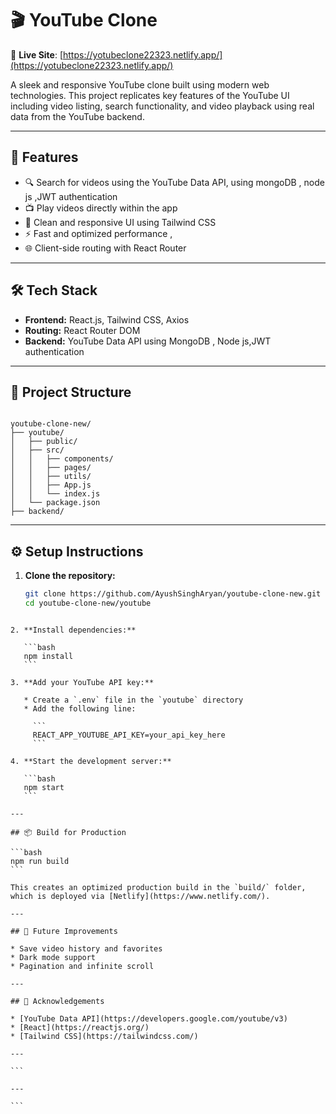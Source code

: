 
# 🎬 YouTube Clone

🔗 **Live Site**: [https://yotubeclone22323.netlify.app/](https://yotubeclone22323.netlify.app/)

A sleek and responsive YouTube clone built using modern web technologies. This project replicates key features of the YouTube UI including video listing, search functionality, and video playback using real data from the YouTube backend.

---

## 🚀 Features

- 🔍 Search for videos using the YouTube Data API, using mongoDB , node js ,JWT authentication
- 📺 Play videos directly within the app
- 🎨 Clean and responsive UI using Tailwind CSS
- ⚡ Fast and optimized performance ,
- 🌐 Client-side routing with React Router

---

## 🛠 Tech Stack

- **Frontend:** React.js, Tailwind CSS, Axios
- **Routing:** React Router DOM
- **Backend:** YouTube Data API using MongoDB , Node js,JWT authentication

---

## 📂 Project Structure

```

youtube-clone-new/
├── youtube/
│   ├── public/
│   ├── src/
│   │   ├── components/
│   │   ├── pages/
│   │   ├── utils/
│   │   ├── App.js
│   │   └── index.js
│   └── package.json
├── backend/  

````

---

## ⚙️ Setup Instructions

1. **Clone the repository:**

   ```bash
   git clone https://github.com/AyushSinghAryan/youtube-clone-new.git
   cd youtube-clone-new/youtube
````

2. **Install dependencies:**

   ```bash
   npm install
   ```

3. **Add your YouTube API key:**

   * Create a `.env` file in the `youtube` directory
   * Add the following line:

     ```
     REACT_APP_YOUTUBE_API_KEY=your_api_key_here
     ```

4. **Start the development server:**

   ```bash
   npm start
   ```

---

## 📦 Build for Production

```bash
npm run build
```

This creates an optimized production build in the `build/` folder, which is deployed via [Netlify](https://www.netlify.com/).

---

## 🧠 Future Improvements

* Save video history and favorites
* Dark mode support
* Pagination and infinite scroll

---

## 🙌 Acknowledgements

* [YouTube Data API](https://developers.google.com/youtube/v3)
* [React](https://reactjs.org/)
* [Tailwind CSS](https://tailwindcss.com/)

---

```

---

```
